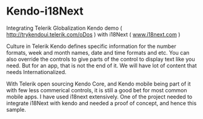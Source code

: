 Kendo-i18Next
=============

Integrating Telerik Globalization Kendo demo  ( http://trykendoui.telerik.com/oDos ) with i18Next ( www.i18next.com ) 

Culture in Telerik Kendo defines specific information for the number formats, week and month names, date and time formats and etc. You can also override the controls to give parts of the control to display text like you need. But for an app, that is not the end of it. We will have lot of content that needs Internationalized. 

With Telerik open sourcing Kendo Core, and Kendo mobile being part of it with few less commerical controls, it is still a good bet for most common mobile apps. I have used i18next extensively. One of the project needed to integrate i18Next with kendo and needed a proof of concept, and hence this sample.

